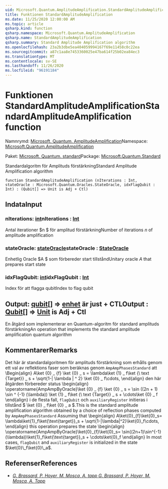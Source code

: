 ```yaml
---
uid: Microsoft.Quantum.AmplitudeAmplification.StandardAmplitudeAmplification
title: Funktionen StandardAmplitudeAmplification
ms.date: 11/25/2020 12:00:00 AM
ms.topic: article
qsharp.kind: function
qsharp.namespace: Microsoft.Quantum.AmplitudeAmplification
qsharp.name: StandardAmplitudeAmplification
qsharp.summary: Standard Amplitude Amplification algorithm
ms.openlocfilehash: 23a2b3dbe5ea404059994167f69e11458c0c22ea
ms.sourcegitcommit: a87c1aa8e7453360025e47ba614f25b02ea84ec3
ms.translationtype: MT
ms.contentlocale: sv-SE
ms.lasthandoff: 11/26/2020
ms.locfileid: "96191184"
---
```

# <a name="standardamplitudeamplification-function"></a><span data-ttu-id="b2060-102">Funktionen StandardAmplitudeAmplification</span><span class="sxs-lookup"><span data-stu-id="b2060-102">StandardAmplitudeAmplification function</span></span>

<span data-ttu-id="b2060-103">Namnrymd: [Microsoft. Quantum. AmplitudeAmplification](xref:Microsoft.Quantum.AmplitudeAmplification)</span><span class="sxs-lookup"><span data-stu-id="b2060-103">Namespace: [Microsoft.Quantum.AmplitudeAmplification](xref:Microsoft.Quantum.AmplitudeAmplification)</span></span>

<span data-ttu-id="b2060-104">Paket: [Microsoft. Quantum. standard](https://nuget.org/packages/Microsoft.Quantum.Standard)</span><span class="sxs-lookup"><span data-stu-id="b2060-104">Package: [Microsoft.Quantum.Standard](https://nuget.org/packages/Microsoft.Quantum.Standard)</span></span>


<span data-ttu-id="b2060-105">Standardalgoritm för Amplituds förstärkning</span><span class="sxs-lookup"><span data-stu-id="b2060-105">Standard Amplitude Amplification algorithm</span></span>

```qsharp
function StandardAmplitudeAmplification (nIterations : Int, stateOracle : Microsoft.Quantum.Oracles.StateOracle, idxFlagQubit : Int) : (Qubit[] => Unit is Adj + Ctl)
```


## <a name="input"></a><span data-ttu-id="b2060-106">Indata</span><span class="sxs-lookup"><span data-stu-id="b2060-106">Input</span></span>

### <a name="niterations--int"></a><span data-ttu-id="b2060-107">nIterations: [int](xref:microsoft.quantum.lang-ref.int)</span><span class="sxs-lookup"><span data-stu-id="b2060-107">nIterations : [Int](xref:microsoft.quantum.lang-ref.int)</span></span>

<span data-ttu-id="b2060-108">Antal iterationer $n $ för amplitud förstärkning</span><span class="sxs-lookup"><span data-stu-id="b2060-108">Number of iterations $n$ of amplitude amplification</span></span>


### <a name="stateoracle--stateoracle"></a><span data-ttu-id="b2060-109">stateOracle: [stateOracle](xref:Microsoft.Quantum.Oracles.StateOracle)</span><span class="sxs-lookup"><span data-stu-id="b2060-109">stateOracle : [StateOracle](xref:Microsoft.Quantum.Oracles.StateOracle)</span></span>

<span data-ttu-id="b2060-110">Enhetlig Oracle $A $ som förbereder start tillstånd</span><span class="sxs-lookup"><span data-stu-id="b2060-110">Unitary oracle $A$ that prepares start state</span></span>


### <a name="idxflagqubit--int"></a><span data-ttu-id="b2060-111">idxFlagQubit: [int](xref:microsoft.quantum.lang-ref.int)</span><span class="sxs-lookup"><span data-stu-id="b2060-111">idxFlagQubit : [Int](xref:microsoft.quantum.lang-ref.int)</span></span>

<span data-ttu-id="b2060-112">Index för att flagga qubit</span><span class="sxs-lookup"><span data-stu-id="b2060-112">Index to flag qubit</span></span>



## <a name="output--qubit--unit--is-adj--ctl"></a><span data-ttu-id="b2060-113">Output: [qubit](xref:microsoft.quantum.lang-ref.qubit)[] => [enhet](xref:microsoft.quantum.lang-ref.unit)  är just + CTL</span><span class="sxs-lookup"><span data-stu-id="b2060-113">Output : [Qubit](xref:microsoft.quantum.lang-ref.qubit)[] => [Unit](xref:microsoft.quantum.lang-ref.unit)  is Adj + Ctl</span></span>

<span data-ttu-id="b2060-114">En åtgärd som implementerar en Quantum-algoritm för standard amplituds förstärkning</span><span class="sxs-lookup"><span data-stu-id="b2060-114">An operation that implements the standard amplitude amplification quantum algorithm</span></span>

## <a name="remarks"></a><span data-ttu-id="b2060-115">Kommentarer</span><span class="sxs-lookup"><span data-stu-id="b2060-115">Remarks</span></span>

<span data-ttu-id="b2060-116">Det här är standardalgoritmen för amplituds förstärkning som erhålls genom ett val av reflektions faser som beräknas genom `AmpAmpPhasesStandard` att \Begin{align} A\ket {0} \_ {f} \ket {0} \_ s = \lambda\ket {1} \_ f\ket {\ text {Target}} \_ s + \sqrt{1-| \lambda | ^ 2} \ket {0} \_ f\cdots, \end{align} den här åtgärden förbereder status \begin{align} \operatorname{AmpAmpByOracle}\ket {0} \_ {f} \ket {0} \_ s = \sin ((2n + 1) \sin ^ {-1} (\lambda)) \ket {1} \_ f\ket {\ text {Target}} \_ s + \cdots\ket {0} \_ f \end{align} i de flesta fall, `flagQubit` och `auxiliaryRegister` initieras i tillstånd $ \ket {0} \_ f\ket {0} \_ a $.</span><span class="sxs-lookup"><span data-stu-id="b2060-116">This is the standard amplitude amplification algorithm obtained by a choice of reflection phases computed by `AmpAmpPhasesStandard` Assuming that \begin{align} A\ket{0}\_{f}\ket{0}\_s= \lambda\ket{1}\_f\ket{\text{target}}\_s + \sqrt{1-|\lambda|^2}\ket{0}\_f\cdots, \end{align} this operation prepares the state \begin{align} \operatorname{AmpAmpByOracle}\ket{0}\_{f}\ket{0}\_s= \sin((2n+1)\sin^{-1}(\lambda))\ket{1}\_f\ket{\text{target}}\_s + \cdots\ket{0}\_f \end{align} In most cases, `flagQubit` and `auxiliaryRegister` is initialized in the state $\ket{0}\_f\ket{0}\_a$.</span></span>

## <a name="references"></a><span data-ttu-id="b2060-117">Referenser</span><span class="sxs-lookup"><span data-stu-id="b2060-117">References</span></span>

- [<span data-ttu-id="b2060-118">*G. Brassard, P. Hoyer, M. Mosca, A. tapp*</span><span class="sxs-lookup"><span data-stu-id="b2060-118"> *G. Brassard, P. Hoyer, M. Mosca, A. Tapp* </span></span>](https://arxiv.org/abs/quant-ph/0005055)